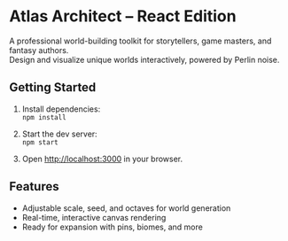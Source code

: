 # Atlas Architect – React Edition

A professional world-building toolkit for storytellers, game masters, and fantasy authors.  
Design and visualize unique worlds interactively, powered by Perlin noise.

## Getting Started

1. Install dependencies:  
   `npm install`

2. Start the dev server:  
   `npm start`

3. Open [http://localhost:3000](http://localhost:3000) in your browser.

## Features

- Adjustable scale, seed, and octaves for world generation
- Real-time, interactive canvas rendering
- Ready for expansion with pins, biomes, and more
